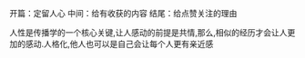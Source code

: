 开篇：定留人心
中间：给有收获的内容
结尾：给点赞关注的理由


人性是传播学的一个核心关键,让人感动的前提是共情,那么,相似的经历才会让人更加的感动.人格化,他人也可以是自己会让每个人更有亲近感

